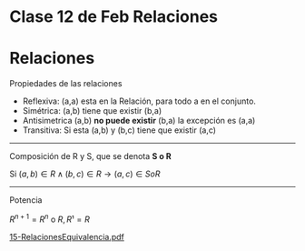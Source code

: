 # Clase 12 de Feb Relaciones

# Relaciones

Propiedades de las relaciones

- Reflexiva: (a,a) esta en la Relación, para todo a en el conjunto.
- Simétrica: (a,b) tiene que existir (b,a)
- Antisimetrica (a,b) **no puede existir** (b,a) la excepción es (a,a)
- Transitiva: Si esta (a,b) y (b,c) tiene que existir (a,c)

---

Composición de R y S, que se denota **S o R**

Si $(a,b) \in R \wedge (b,c) \in R \rightarrow (a,c) \in S o R$

---

Potencia

$R^{n+1} = R^n \textrm{ o }  R, R¹ = R$

[15-RelacionesEquivalencia.pdf](Academico/2025-1/Estructuras%20discretas%20II%20ICESI%201987fd794c2880f0ad06db6f94ecb06d/Grupo%2001%201987fd794c2880938872f773726292df/Clase%2012%20de%20Feb%20Relaciones%201987fd794c2880298025ea01289fadc7/15-RelacionesEquivalencia.pdf)